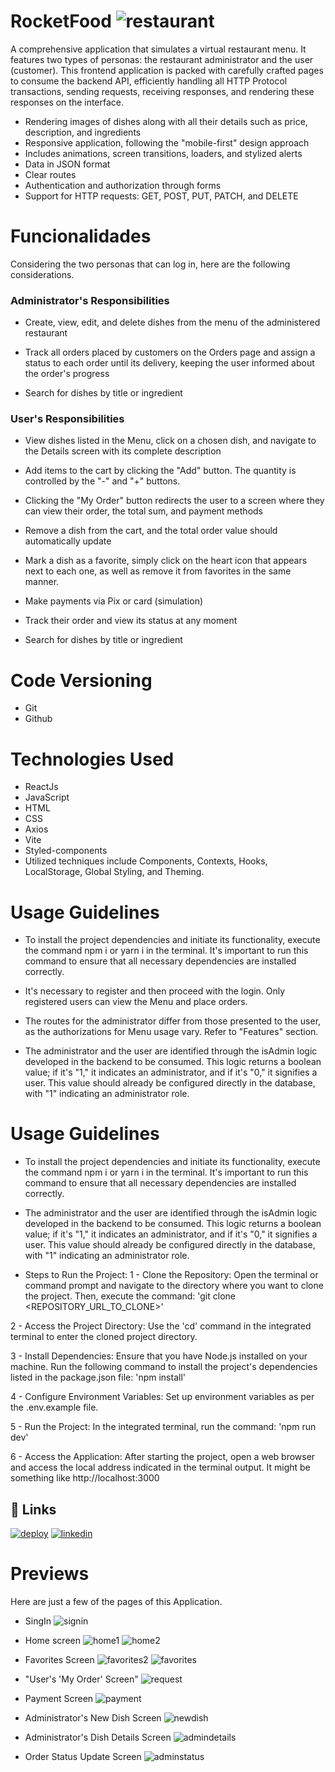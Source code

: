 
# RocketFood ![restaurant](https://cdn-icons-png.flaticon.com/128/2311/2311475.png)
A comprehensive application that simulates a virtual restaurant menu. It features two types of personas: the restaurant administrator and the user (customer).
This frontend application is packed with carefully crafted pages to consume the backend API, efficiently handling all HTTP Protocol transactions, sending requests, receiving responses, and rendering these responses on the interface.
- Rendering images of dishes along with all their details such as price, description, and ingredients
- Responsive application, following the "mobile-first" design approach
- Includes animations, screen transitions, loaders, and stylized alerts
- Data in JSON format
- Clear routes
- Authentication and authorization through forms
- Support for HTTP requests: GET, POST, PUT, PATCH, and DELETE

# Funcionalidades
Considering the two personas that can log in, here are the following considerations.
### Administrator's Responsibilities
- Create, view, edit, and delete dishes from the menu of the administered restaurant

- Track all orders placed by customers on the Orders page and assign a status to each order until its delivery, keeping the user informed about the order's progress

- Search for dishes by title or ingredient
### User's Responsibilities
- View dishes listed in the Menu, click on a chosen dish, and navigate to the Details screen with its complete description

- Add items to the cart by clicking the "Add" button. The quantity is controlled by the "-" and "+" buttons.

- Clicking the "My Order" button redirects the user to a screen where they can view their order, the total sum, and payment methods

- Remove a dish from the cart, and the total order value should automatically update

- Mark a dish as a favorite, simply click on the heart icon that appears next to each one, as well as remove it from favorites in the same manner.

- Make payments via Pix or card (simulation)

- Track their order and view its status at any moment

- Search for dishes by title or ingredient
# Code Versioning
- Git
- Github

# Technologies Used
- ReactJs
- JavaScript
- HTML
- CSS
- Axios
- Vite
- Styled-components
- Utilized techniques include Components, Contexts, Hooks, LocalStorage, Global Styling, and Theming.

# Usage Guidelines
- To install the project dependencies and initiate its functionality, execute the command npm i or yarn i in the terminal. It's important to run this command to ensure that all necessary dependencies are installed correctly.

- It's necessary to register and then proceed with the login. Only registered users can view the Menu and place orders.

- The routes for the administrator differ from those presented to the user, as the authorizations for Menu usage vary. Refer to "Features" section.

- The administrator and the user are identified through the isAdmin logic developed in the backend to be consumed. This logic returns a boolean value; if it's "1," it indicates an administrator, and if it's "0," it signifies a user. This value should already be configured directly in the database, with "1" indicating an administrator role.

# Usage Guidelines
- To install the project dependencies and initiate its functionality, execute the command npm i or yarn i in the terminal. It's important to run this command to ensure that all necessary dependencies are installed correctly.

- The administrator and the user are identified through the isAdmin logic developed in the backend to be consumed. This logic returns a boolean value; if it's "1," it indicates an administrator, and if it's "0," it signifies a user. This value should already be configured directly in the database, with "1" indicating an administrator role.

- Steps to Run the Project:
1 - Clone the Repository:
Open the terminal or command prompt and navigate to the directory where you want to clone the project. Then, execute the command: 'git clone <REPOSITORY_URL_TO_CLONE>'

2 - Access the Project Directory:
Use the 'cd' command in the integrated terminal to enter the cloned project directory.

3 - Install Dependencies:
Ensure that you have Node.js installed on your machine. Run the following command to install the project's dependencies listed in the package.json file: 'npm install'

4 - Configure Environment Variables:
Set up environment variables as per the .env.example file.

5 - Run the Project:
In the integrated terminal, run the command: 'npm run dev'

6 - Access the Application:
After starting the project, open a web browser and access the local address indicated in the terminal output. It might be something like http://localhost:3000

## 🔗 Links
[![deploy](https://img.shields.io/badge/deploy-00BFFF?style=for-the-badge&logo=cloud&logoColor=white)](https://rocketfood2023.netlify.app)
[![linkedin](https://img.shields.io/badge/linkedin-0A66C2?style=for-the-badge&logo=linkedin&logoColor=white)](https://www.linkedin.com/in/larissa-adler-ewertoncoelho1000)
# Previews
Here are just a few of the pages of this Application.
- SingIn
![signin](https://github.com/LaraAEC/api_foodExplorer/assets/91379960/7d48f1e9-6151-4aa3-8bab-d9f69b45a15c)

- Home screen
![home1](https://github.com/LaraAEC/api_foodExplorer/assets/91379960/82efd1e5-1114-4527-b955-af6bfda85ca9)
![home2](https://github.com/LaraAEC/api_foodExplorer/assets/91379960/70fcb680-3528-4b6f-98d1-23708df45198)

- Favorites Screen
![favorites2](https://github.com/LaraAEC/api_foodExplorer/assets/91379960/b119d421-5a92-4e3a-bf51-f1a1b204f43e)
![favorites](https://github.com/LaraAEC/api_foodExplorer/assets/91379960/81761577-fc87-4b43-8220-98f2099134d8)

- "User's 'My Order' Screen"
![request](https://github.com/LaraAEC/api_foodExplorer/assets/91379960/7c691bb7-74a5-4b1b-95a6-dd0fb4faf3a1)

- Payment Screen
![payment](https://github.com/LaraAEC/api_foodExplorer/assets/91379960/b489c0df-8112-4947-9c14-bbd31cc5c085)

- Administrator's New Dish Screen
![newdish](https://github.com/LaraAEC/api_foodExplorer/assets/91379960/9db1a087-f4ec-4c57-8dc3-8f64c0d120d1)

- Administrator's Dish Details Screen
![admindetails](https://github.com/LaraAEC/api_foodExplorer/assets/91379960/0f39672b-802a-4ccb-b5a5-0d87d535a8cb)

- Order Status Update Screen
![adminstatus](https://github.com/LaraAEC/api_foodExplorer/assets/91379960/bf642e47-62d1-4ea5-bc6f-7e47f6458b98)


